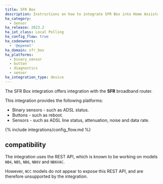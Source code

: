 ```yaml
---
title: SFR Box
description: Instructions on how to integrate SFR Box into Home Assistant.
ha_category:
  - Sensor
ha_release: 2023.2
ha_iot_class: Local Polling
ha_config_flow: true
ha_codeowners:
  - '@epenet'
ha_domain: sfr_box
ha_platforms:
  - binary_sensor
  - button
  - diagnostics
  - sensor
ha_integration_type: device
---
```


The SFR Box integration offers integration with the **SFR** broadband router.

This integration provides the following platforms:

- Binary sensors - such as ADSL status.
- Buttons - such as reboot.
- Sensors - such as ADSL line status, attenuation, noise and data rate.

{% include integrations/config_flow.md %}

## compatibility

The integration uses the REST API, which is known to be working on models `NB4`, `NB5`, `NB6`, `NB6V` and `NB6VAC`.

However, `NCC` models do not appear to expose this REST API, and are therefore unsupported by the integration.
